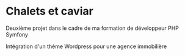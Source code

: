 # Chalets et caviar

Deuxième projet dans le cadre de ma formation de développeur PHP Symfony

Intégration d'un thème Wordpress pour une agence immobilière
